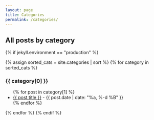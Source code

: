 ```yaml
---
layout: page
title: Categories
permalink: /categories/
---
```

## All posts by category

{% if jekyll.environment == "production" %}

{% assign sorted_cats = site.categories | sort %}
{% for category in sorted_cats %}
  <h3>{{ category[0] }}</h3>
  <ul>
    {% for post in category[1] %}
      <li><a href="{{ post.url | prepend: site.baseurl }}">{{ post.title }}</a> - {{ post.date | date: "%a, %-d %B" }}</li>
    {% endfor %}
  </ul>
{% endfor %}
{% endif %}
